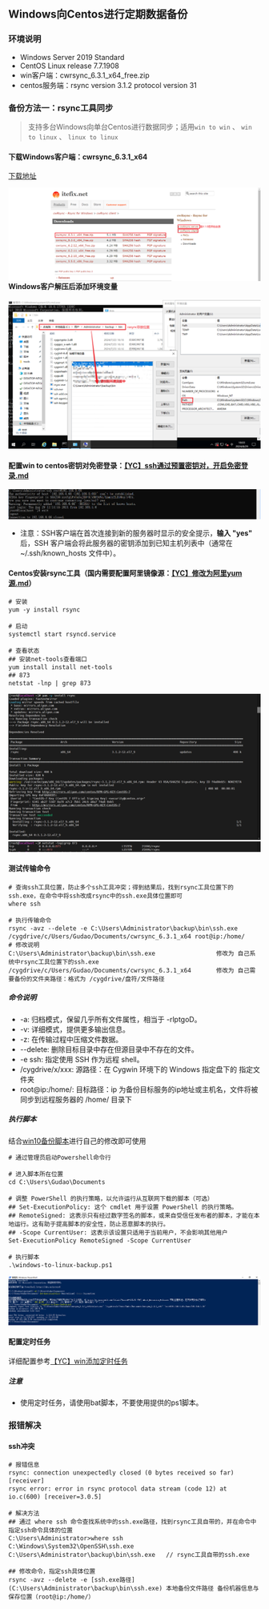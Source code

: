 ## Windows向Centos进行定期数据备份

### 环境说明
* Windows Server 2019 Standard
* CentOS Linux release 7.7.1908
* win客户端：cwrsync_6.3.1_x64_free.zip
* centos服务端：rsync  version 3.1.2  protocol version 31

### 备份方法一：rsync工具同步
> 支持多台Windows向单台Centos进行数据同步；适用`win to win` 、 `win to linux` 、 `linux to linux`

#### 下载Windows客户端：cwrsync_6.3.1_x64
[下载地址](https://itefix.net/cwrsync/client/downloads)

<img src="../resource/backup/rsync-官网下载windows客户端工具.png" style="float: left;">

#### Windows客户解压后添加环境变量
![win添加环境变量](../resource/backup/rsync-win添加环境变量.png)

#### 配置win to centos密钥对免密登录：[【YC】ssh通过预置密钥对，开启免密登录.md](../linux/【YC】ssh通过预置密钥对，开启免密登录.md)
![测试密码对免密登录](../resource/backup/rsync-测试密码对免密登录.png)
* 注意：SSH客户端在首次连接到新的服务器时显示的安全提示，**输入 "yes"** 后，SSH 客户端会将此服务器的密钥添加到已知主机列表中（通常在 ~/.ssh/known_hosts 文件中）。

#### Centos安装rsync工具（国内需要配置阿里镜像源：[【YC】修改为阿里yum源.md](../linux/【YC】修改为阿里yum源.md)）
```shell
# 安装
yum -y install rsync

# 启动
systemctl start rsyncd.service

# 查看状态
## 安装net-tools查看端口
yum install install net-tools
## 873
netstat -lnp | grep 873
```
![yum源下载](../resource/backup/rsync-yum源下载.png)
![查看服务启动状态](../resource/backup/rsync-查看服务启动状态.png)

#### 测试传输命令
```shell
# 查询ssh工具位置，防止多个ssh工具冲突；得到结果后，找到rsync工具位置下的ssh.exe，在命令中将ssh改成rsync中的ssh.exe具体位置即可
where ssh

# 执行传输命令
rsync -avz --delete -e C:\Users\Administrator\backup\bin\ssh.exe /cygdrive/c/Users/Gudao/Documents/cwrsync_6.3.1_x64 root@ip:/home/
# 修改说明
C:\Users\Administrator\backup\bin\ssh.exe                 修改为 自己系统中rsync工具位置下的ssh.exe
/cygdrive/c/Users/Gudao/Documents/cwrsync_6.3.1_x64       修改为 自己需要备份的文件夹路径：格式为 /cygdrive/盘符/文件路径
```
##### 命令说明
* -a: 归档模式，保留几乎所有文件属性，相当于 -rlptgoD。
* -v: 详细模式，提供更多输出信息。
* -z: 在传输过程中压缩文件数据。
* --delete: 删除目标目录中存在但源目录中不存在的文件。
* -e ssh: 指定使用 SSH 作为远程 shell。
* /cygdrive/x/xxx: 源路径：在 Cygwin 环境下的 Windows 指定盘下的 指定文件夹
* root@ip:/home/: 目标路径：ip 为备份目标服务的ip地址或主机名，文件将被同步到远程服务器的 /home/ 目录下

##### 执行脚本
结合[win10备份脚本](../backup/windows-to-linux-backup.ps1)进行自己的修改即可使用
```shell
# 通过管理员启动Powershell命令行

# 进入脚本所在位置
cd C:\Users\Gudao\Documents

# 调整 PowerShell 的执行策略，以允许运行从互联网下载的脚本（可选）
## Set-ExecutionPolicy: 这个 cmdlet 用于设置 PowerShell 的执行策略。
## RemoteSigned: 这表示只有经过数字签名的脚本，或来自受信任发布者的脚本，才能在本地运行。这有助于提高脚本的安全性，防止恶意脚本的执行。
## -Scope CurrentUser: 这表示该设置只适用于当前用户，不会影响其他用户
Set-ExecutionPolicy RemoteSigned -Scope CurrentUser

# 执行脚本
.\windows-to-linux-backup.ps1
```
![powershell管理员执行ps1脚本](../resource/backup/rsync-win-powershell管理员执行ps1脚本.png)

#### 配置定时任务
详细配置参考[【YC】win添加定时任务](../backup/【YC】win添加定时任务.md)
##### 注意
* 使用定时任务，请使用bat脚本，不要使用提供的ps1脚本。

### 报错解决
#### ssh冲突
```shell
# 报错信息
rsync: connection unexpectedly closed (0 bytes received so far) [receiver] 
rsync error: error in rsync protocol data stream (code 12) at io.c(600) [receiver=3.0.5]

# 解决方法
## 通过 where ssh 命令查找系统中的ssh.exe路径，找到rsync工具自带的，并在命令中指定ssh命令具体的位置
C:\Users\Administrator>where ssh
C:\Windows\System32\OpenSSH\ssh.exe
C:\Users\Administrator\backup\bin\ssh.exe   // rsync工具自带的ssh.exe

## 修改命令，指定ssh具体位置
rsync -avz --delete -e [ssh.exe路径](C:\Users\Administrator\backup\bin\ssh.exe) 本地备份文件路径 备份机器信息与保存位置（root@ip:/home/）
``` 






